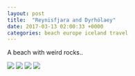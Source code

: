 ```yaml
---
layout: post
title:  "Reynisfjara and Dyrhólaey"
date: 2017-03-13 02:00:33 +0000
categories: beach europe iceland travel
---
```


A beach with weird rocks..

<img src="https://sa220030efa07d.blob.core.windows.net/images/2019/07/img_20170313_112441.jpg">

<img src="https://sa220030efa07d.blob.core.windows.net/images/2019/07/img_20170313_112541.jpg">

<img src="https://sa220030efa07d.blob.core.windows.net/images/2019/07/img_20170313_112339.jpg">

<img src="https://sa220030efa07d.blob.core.windows.net/images/2019/07/img_20170313_114714.jpg">
